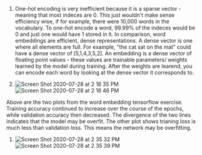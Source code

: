 1. One-hot encoding is very inefficient because it is a sparse vector - meaning that most indeces are 0. This just wouldn't make sense efficiency wise, if for example, there were 10,000 words in the vocabulary. To one-hot encode a word, 99.99% of the indeces would be 0 and just one would have 1 stored in it. In comparison, word embeddings are efficient, dense representations. A dense vector is one where all elements are full. For example, "the cat sat on the mat" could have a dense vector of [5,1,4,3,5,2]. An embedding is a dense vector of floating point values - these values are trainable parameters/ weights learned by the model during training. After the weights are learend, you can encode each word by looking at the dense vector it corresponds to. 

2. ![Screen Shot 2020-07-28 at 2 18 35 PM](https://user-images.githubusercontent.com/60228374/88705266-4871f880-d0dd-11ea-88b1-49657ad000e5.png)
![Screen Shot 2020-07-28 at 2 18 46 PM](https://user-images.githubusercontent.com/60228374/88705273-4a3bbc00-d0dd-11ea-83d9-7d41b027b2fe.png)

Above are the two plots from the word embedding tensorflow exercise. Training accuracy continued to increase over the course of the epochs, while validation accuracy then decreased. The divergence of the two lines indicates that the model may be overfit. The other plot shows trianing loss is much less than validation loss. This means the network may be overfitting.

1. ![Screen Shot 2020-07-28 at 2 35 32 PM](https://user-images.githubusercontent.com/60228374/88707008-a4d61780-d0df-11ea-9587-8d7c6dfcf4b4.png)
   ![Screen Shot 2020-07-28 at 2 35 39 PM](https://user-images.githubusercontent.com/60228374/88707013-a69fdb00-d0df-11ea-95b6-23e5da48c06a.png)


